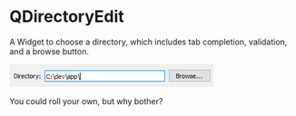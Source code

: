 # QDirectoryEdit

A Widget to choose a directory, which includes tab completion, validation, and a browse button.

![screenshot](screenshots/QDirectoryEdit.PNG)

You could roll your own, but why bother?

